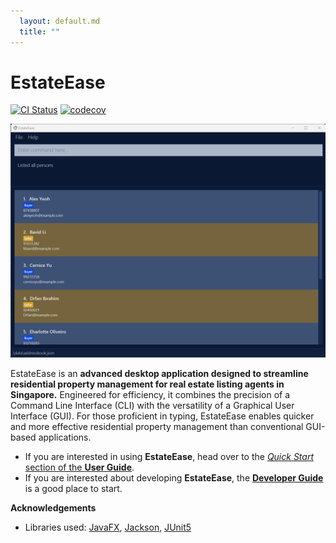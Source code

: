 ```yaml
---
  layout: default.md
  title: ""
---
```


# EstateEase
[![CI Status](https://github.com/AY2324S2-CS2103-F09-1/tp/workflows/Java%20CI/badge.svg)](https://github.com/se-edu/addressbook-level3/actions) [![codecov](https://codecov.io/gh/AY2324S2-CS2103-F09-1/tp/graph/badge.svg?token=NB86I9H23Z)](https://codecov.io/gh/AY2324S2-CS2103-F09-1/tp)

![Ui](images/estate_ease_ui.png)

EstateEase is an **advanced desktop application designed to streamline residential property management for real estate listing agents in Singapore.** Engineered for efficiency, it combines the precision of a Command Line Interface (CLI) with the versatility of a Graphical User Interface (GUI). For those proficient in typing, EstateEase enables quicker and more effective residential property management than conventional GUI-based applications.

* If you are interested in using **EstateEase**, head over to the [_Quick Start_ section of the **User Guide**](UserGuide.html#quick-start).
* If you are interested about developing **EstateEase**, the [**Developer Guide**](DeveloperGuide.html) is a good place to start.


**Acknowledgements**

* Libraries used: [JavaFX](https://openjfx.io/), [Jackson](https://github.com/FasterXML/jackson), [JUnit5](https://github.com/junit-team/junit5)
